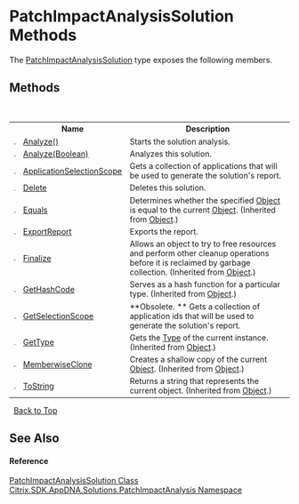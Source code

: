 # PatchImpactAnalysisSolution Methods
 

The <a href="eaff2abf-b1ac-9bf5-97f3-ad37748db96b">PatchImpactAnalysisSolution</a> type exposes the following members.


## Methods
&nbsp;<table><tr><th></th><th>Name</th><th>Description</th></tr><tr><td>![Public method](media/pubmethod.gif "Public method")</td><td><a href="58b1684a-789e-eafd-0b48-9be06b73075c">Analyze()</a></td><td>
Starts the solution analysis.</td></tr><tr><td>![Public method](media/pubmethod.gif "Public method")</td><td><a href="17a486c2-9ccf-5bdf-0a5e-e4fb4f9e566b">Analyze(Boolean)</a></td><td>
Analyzes this solution.</td></tr><tr><td>![Public method](media/pubmethod.gif "Public method")</td><td><a href="5115df07-d139-fdf3-f638-4f6df4f7660e">ApplicationSelectionScope</a></td><td>
Gets a collection of applications that will be used to generate the solution's report.</td></tr><tr><td>![Public method](media/pubmethod.gif "Public method")</td><td><a href="c1ae4048-3a49-e0e1-68c2-8735d2fb2def">Delete</a></td><td>
Deletes this solution.</td></tr><tr><td>![Public method](media/pubmethod.gif "Public method")</td><td><a href="http://msdn2.microsoft.com/en-us/library/bsc2ak47" target="_blank">Equals</a></td><td>
Determines whether the specified <a href="http://msdn2.microsoft.com/en-us/library/e5kfa45b" target="_blank">Object</a> is equal to the current <a href="http://msdn2.microsoft.com/en-us/library/e5kfa45b" target="_blank">Object</a>.
 (Inherited from <a href="http://msdn2.microsoft.com/en-us/library/e5kfa45b" target="_blank">Object</a>.)</td></tr><tr><td>![Public method](media/pubmethod.gif "Public method")</td><td><a href="7867beca-d31c-f451-abf3-f971b69bd951">ExportReport</a></td><td>
Exports the report.</td></tr><tr><td>![Protected method](media/protmethod.gif "Protected method")</td><td><a href="http://msdn2.microsoft.com/en-us/library/4k87zsw7" target="_blank">Finalize</a></td><td>
Allows an object to try to free resources and perform other cleanup operations before it is reclaimed by garbage collection.
 (Inherited from <a href="http://msdn2.microsoft.com/en-us/library/e5kfa45b" target="_blank">Object</a>.)</td></tr><tr><td>![Public method](media/pubmethod.gif "Public method")</td><td><a href="http://msdn2.microsoft.com/en-us/library/zdee4b3y" target="_blank">GetHashCode</a></td><td>
Serves as a hash function for a particular type.
 (Inherited from <a href="http://msdn2.microsoft.com/en-us/library/e5kfa45b" target="_blank">Object</a>.)</td></tr><tr><td>![Public method](media/pubmethod.gif "Public method")</td><td><a href="f71424fd-bf3c-cffa-9372-08a580ac6269">GetSelectionScope</a></td><td> **Obsolete. **
Gets a collection of application ids that will be used to generate the solution's report.</td></tr><tr><td>![Public method](media/pubmethod.gif "Public method")</td><td><a href="http://msdn2.microsoft.com/en-us/library/dfwy45w9" target="_blank">GetType</a></td><td>
Gets the <a href="http://msdn2.microsoft.com/en-us/library/42892f65" target="_blank">Type</a> of the current instance.
 (Inherited from <a href="http://msdn2.microsoft.com/en-us/library/e5kfa45b" target="_blank">Object</a>.)</td></tr><tr><td>![Protected method](media/protmethod.gif "Protected method")</td><td><a href="http://msdn2.microsoft.com/en-us/library/57ctke0a" target="_blank">MemberwiseClone</a></td><td>
Creates a shallow copy of the current <a href="http://msdn2.microsoft.com/en-us/library/e5kfa45b" target="_blank">Object</a>.
 (Inherited from <a href="http://msdn2.microsoft.com/en-us/library/e5kfa45b" target="_blank">Object</a>.)</td></tr><tr><td>![Public method](media/pubmethod.gif "Public method")</td><td><a href="http://msdn2.microsoft.com/en-us/library/7bxwbwt2" target="_blank">ToString</a></td><td>
Returns a string that represents the current object.
 (Inherited from <a href="http://msdn2.microsoft.com/en-us/library/e5kfa45b" target="_blank">Object</a>.)</td></tr></table>&nbsp;
<a href="#patchimpactanalysissolution-methods">Back to Top</a>

## See Also


#### Reference
<a href="eaff2abf-b1ac-9bf5-97f3-ad37748db96b">PatchImpactAnalysisSolution Class</a><br /><a href="871ad9a2-386c-600b-6667-036c2dd65206">Citrix.SDK.AppDNA.Solutions.PatchImpactAnalysis Namespace</a><br />